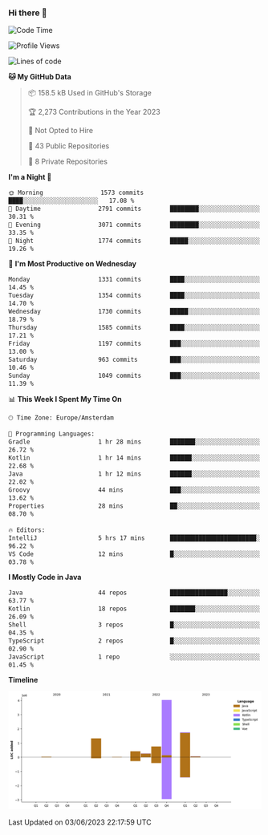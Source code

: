 ### Hi there 👋


<!--START_SECTION:waka-->
![Code Time](http://img.shields.io/badge/Code%20Time-3%2C235%20hrs%206%20mins-blue)

![Profile Views](http://img.shields.io/badge/Profile%20Views-4-blue)

![Lines of code](https://img.shields.io/badge/From%20Hello%20World%20I%27ve%20Written-8.6%20million%20lines%20of%20code-blue)

**🐱 My GitHub Data** 

> 📦 158.5 kB Used in GitHub's Storage 
 > 
> 🏆 2,273 Contributions in the Year 2023
 > 
> 🚫 Not Opted to Hire
 > 
> 📜 43 Public Repositories 
 > 
> 🔑 8 Private Repositories 
 > 
**I'm a Night 🦉** 

```text
🌞 Morning                1573 commits        ████░░░░░░░░░░░░░░░░░░░░░   17.08 % 
🌆 Daytime                2791 commits        ████████░░░░░░░░░░░░░░░░░   30.31 % 
🌃 Evening                3071 commits        ████████░░░░░░░░░░░░░░░░░   33.35 % 
🌙 Night                  1774 commits        █████░░░░░░░░░░░░░░░░░░░░   19.26 % 
```
📅 **I'm Most Productive on Wednesday** 

```text
Monday                   1331 commits        ████░░░░░░░░░░░░░░░░░░░░░   14.45 % 
Tuesday                  1354 commits        ████░░░░░░░░░░░░░░░░░░░░░   14.70 % 
Wednesday                1730 commits        █████░░░░░░░░░░░░░░░░░░░░   18.79 % 
Thursday                 1585 commits        ████░░░░░░░░░░░░░░░░░░░░░   17.21 % 
Friday                   1197 commits        ███░░░░░░░░░░░░░░░░░░░░░░   13.00 % 
Saturday                 963 commits         ███░░░░░░░░░░░░░░░░░░░░░░   10.46 % 
Sunday                   1049 commits        ███░░░░░░░░░░░░░░░░░░░░░░   11.39 % 
```


📊 **This Week I Spent My Time On** 

```text
🕑︎ Time Zone: Europe/Amsterdam

💬 Programming Languages: 
Gradle                   1 hr 28 mins        ███████░░░░░░░░░░░░░░░░░░   26.72 % 
Kotlin                   1 hr 14 mins        ██████░░░░░░░░░░░░░░░░░░░   22.68 % 
Java                     1 hr 12 mins        ██████░░░░░░░░░░░░░░░░░░░   22.02 % 
Groovy                   44 mins             ███░░░░░░░░░░░░░░░░░░░░░░   13.62 % 
Properties               28 mins             ██░░░░░░░░░░░░░░░░░░░░░░░   08.70 % 

🔥 Editors: 
IntelliJ                 5 hrs 17 mins       ████████████████████████░   96.22 % 
VS Code                  12 mins             █░░░░░░░░░░░░░░░░░░░░░░░░   03.78 % 
```

**I Mostly Code in Java** 

```text
Java                     44 repos            ████████████████░░░░░░░░░   63.77 % 
Kotlin                   18 repos            ███████░░░░░░░░░░░░░░░░░░   26.09 % 
Shell                    3 repos             █░░░░░░░░░░░░░░░░░░░░░░░░   04.35 % 
TypeScript               2 repos             █░░░░░░░░░░░░░░░░░░░░░░░░   02.90 % 
JavaScript               1 repo              ░░░░░░░░░░░░░░░░░░░░░░░░░   01.45 % 
```



**Timeline**

![Lines of Code chart](https://raw.githubusercontent.com/powercasgamer/powercasgamer/master/assets/bar_graph.png)


 Last Updated on 03/06/2023 22:17:59 UTC
<!--END_SECTION:waka-->
